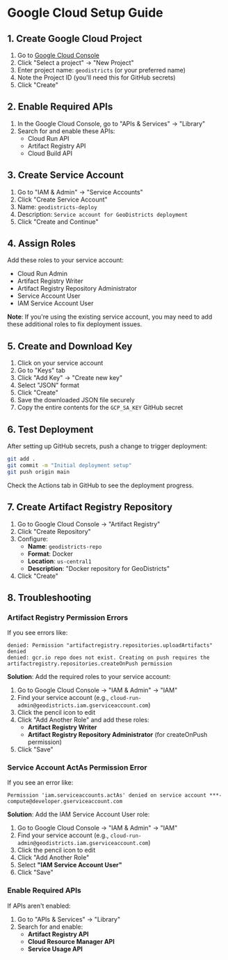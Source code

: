 # Google Cloud Setup Guide

## 1. Create Google Cloud Project

1. Go to [Google Cloud Console](https://console.cloud.google.com/)
2. Click "Select a project" → "New Project"
3. Enter project name: `geodistricts` (or your preferred name)
4. Note the Project ID (you'll need this for GitHub secrets)
5. Click "Create"

## 2. Enable Required APIs

1. In the Google Cloud Console, go to "APIs & Services" → "Library"
2. Search for and enable these APIs:
   - Cloud Run API
   - Artifact Registry API
   - Cloud Build API

## 3. Create Service Account

1. Go to "IAM & Admin" → "Service Accounts"
2. Click "Create Service Account"
3. Name: `geodistricts-deploy`
4. Description: `Service account for GeoDistricts deployment`
5. Click "Create and Continue"

## 4. Assign Roles

Add these roles to your service account:
- Cloud Run Admin
- Artifact Registry Writer
- Artifact Registry Repository Administrator
- Service Account User
- IAM Service Account User

**Note**: If you're using the existing service account, you may need to add these additional roles to fix deployment issues.

## 5. Create and Download Key

1. Click on your service account
2. Go to "Keys" tab
3. Click "Add Key" → "Create new key"
4. Select "JSON" format
5. Click "Create"
6. Save the downloaded JSON file securely
7. Copy the entire contents for the `GCP_SA_KEY` GitHub secret

## 6. Test Deployment

After setting up GitHub secrets, push a change to trigger deployment:

```bash
git add .
git commit -m "Initial deployment setup"
git push origin main
```

Check the Actions tab in GitHub to see the deployment progress.

## 7. Create Artifact Registry Repository

1. Go to Google Cloud Console → "Artifact Registry"
2. Click "Create Repository"
3. Configure:
   - **Name**: `geodistricts-repo`
   - **Format**: Docker
   - **Location**: `us-central1`
   - **Description**: "Docker repository for GeoDistricts"
4. Click "Create"

## 8. Troubleshooting

### Artifact Registry Permission Errors

If you see errors like:
```
denied: Permission "artifactregistry.repositories.uploadArtifacts" denied
denied: gcr.io repo does not exist. Creating on push requires the artifactregistry.repositories.createOnPush permission
```

**Solution**: Add the required roles to your service account:

1. Go to Google Cloud Console → "IAM & Admin" → "IAM"
2. Find your service account (e.g., `cloud-run-admin@geodistricts.iam.gserviceaccount.com`)
3. Click the pencil icon to edit
4. Click "Add Another Role" and add these roles:
   - **Artifact Registry Writer**
   - **Artifact Registry Repository Administrator** (for createOnPush permission)
5. Click "Save"

### Service Account ActAs Permission Error

If you see an error like:
```
Permission 'iam.serviceaccounts.actAs' denied on service account ***-compute@developer.gserviceaccount.com
```

**Solution**: Add the IAM Service Account User role:

1. Go to Google Cloud Console → "IAM & Admin" → "IAM"
2. Find your service account (e.g., `cloud-run-admin@geodistricts.iam.gserviceaccount.com`)
3. Click the pencil icon to edit
4. Click "Add Another Role"
5. Select **"IAM Service Account User"**
6. Click "Save"

### Enable Required APIs

If APIs aren't enabled:
1. Go to "APIs & Services" → "Library"
2. Search for and enable:
   - **Artifact Registry API**
   - **Cloud Resource Manager API**
   - **Service Usage API**